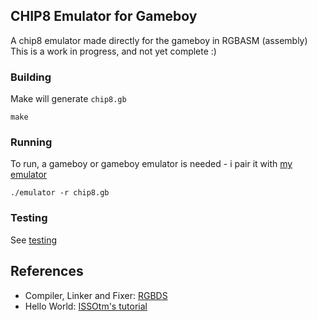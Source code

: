 ## CHIP8 Emulator for Gameboy

A chip8 emulator made directly for the gameboy in RGBASM (assembly)
This is a work in progress, and not yet complete :)

### Building

Make will generate `chip8.gb`
```
make
```

### Running

To run, a gameboy or gameboy emulator is needed - i pair it with [my emulator](https://github.com/alt-romes/gameboyemulator)
```
./emulator -r chip8.gb
```

### Testing

See [testing](https://github.com/alt-romes/chip8-emulator-for-gameboy/tree/master/tests)

## References

* Compiler, Linker and Fixer: [RGBDS](https://rgbds.gbdev.io)
* Hello World: [ISSOtm's tutorial](https://eldred.fr/gb-asm-tutorial/hello-world.html)
